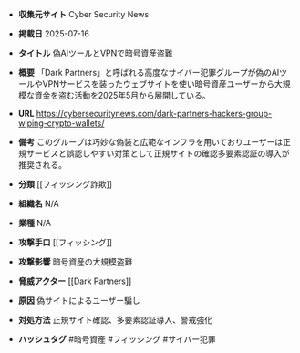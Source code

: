 - **収集元サイト**
Cyber Security News

- **掲載日**
2025-07-16

- **タイトル**
偽AIツールとVPNで暗号資産盗難

- **概要**
「Dark Partners」と呼ばれる高度なサイバー犯罪グループが偽のAIツールやVPNサービスを装ったウェブサイトを使い暗号資産ユーザーから大規模な資金を盗む活動を2025年5月から展開している。

- **URL**
https://cybersecuritynews.com/dark-partners-hackers-group-wiping-crypto-wallets/

- **備考**
このグループは巧妙な偽装と広範なインフラを用いておりユーザーは正規サービスと誤認しやすい対策として正規サイトの確認多要素認証の導入が推奨される。

- **分類**
[[フィッシング詐欺]]

- **組織名**
N/A

- **業種**
N/A

- **攻撃手口**
[[フィッシング]]

- **攻撃影響**
暗号資産の大規模盗難

- **脅威アクター**
[[Dark Partners]]

- **原因**
偽サイトによるユーザー騙し

- **対処方法**
正規サイト確認、多要素認証導入、警戒強化

- **ハッシュタグ**
#暗号資産 #フィッシング #サイバー犯罪
